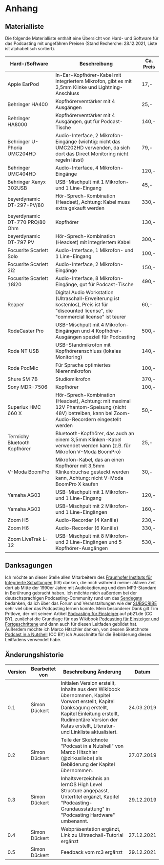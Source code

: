 # Anhang

## Materialliste

Die folgende Materialliste enthält eine Übersicht von Hard- und Software für das Podcasting mit ungefähren Preisen (Stand Recherche: 28.12.2021, Liste ist alphabetisch sortiert).

| Hard-/Software                 | Beschreibung                                                                                                                                        | Ca. Preis |
| ------------------------------ | --------------------------------------------------------------------------------------------------------------------------------------------------- | --------- |
| Apple EarPod                   | In-Ear-Kopfhörer-Kabel mit integriertem Mikrofon, gibt es mit 3,5mm Klinke und Lightning-Anschluss                                                  | 17,-      |
| Behringer HA400                | Kopfhörerverstärker mit 4 Ausgängen                                                                                                                 | 25,-      |
| Behringer HA8000               | Kopfhörerverstärker mit 4 Ausgängen, gut für Podcast-Tische                                                                                         | 140,-     |
| Behringer U-Phoria UMC204HD    | Audio-Interface, 2 Mikrofon-Eingänge (wichtig: nicht das UMC202HD verwenden, da sich dort das Direct Monitoring nicht regeln lässt)                 | 79,-      |
| Behringer UMC404HD             | Audio-Interface, 4 Mikrofon-Eingänge                                                                                                                | 120,-     |
| Behringer Xenyx 302USB         | USB-Mischpult mit 1 Mikrofon- und 1 Line-Eingang                                                                                                    | 45,-      |
| beyerdynamic DT-297-PV/80      | Hör-Sprech-Kombination (Headset), Achtung: Kabel muss extra gekauft werden                                                                          | 330,-     |
| beyerdynamic DT-770 PRO/80 Ohm | Kopfhörer                                                                                                                                           | 130,-     |
| beyerdynamic DT-797 PV         | Hör-Sprech-Kombination (Headset) mit integriertem Kabel                                                                                             | 300,-     |
| Focusrite Scarlett Solo        | Audio-Interface, 1 Mikrofon- und 1 Line-Eingang                                                                                                     | 100,-     |
| Focusrite Scarlett 2i2         | Audio-Interface, 2 Mikrofon-Eingänge                                                                                                                | 150,-     |
| Focusrite Scarlett 18i20       | Audio-Interface, 8 Mikrofon-Eingänge, gut für Podcast-Tische                                                                                        | 490,-     |
| Reaper                         | Digital Audio Workstation (Ultraschall-Erweiterung ist kostenlos), Preis ist für "discounted license", die "commercial license" ist teurer          | 60,-      |
| RodeCaster Pro                 | USB-Mischpult mit 4 Mikrofon-Eingängen und 4 Kopfhörer-Ausgängen speziell für Podcasting                                                            | 500,-     |
| Rode NT USB                    | USB-Standmikrofon mit Kopfhöreranschluss (lokales Monitoring)                                                                                       | 140,-     |
| Rode PodMic                    | Für Sprache optimiertes Nierenmikrofon                                                                                                              | 100,-     |
| Shure SM 7B                    | Studiomikrofon                                                                                                                                      | 370,-     |
| Sony MDR-7506                  | Kopfhörer                                                                                                                                           | 100,-     |
| Superlux HMC 660 X             | Hör-Sprech-Kombination (Headset), Achtung: mit maximal 12V Phantom-Speisung (nicht 48V) betreiben, kann bei Zoom-Audio-Recordern eingestellt werden | 50,-      |
| Termichy Bluetooth Kopfhörer   | Bluetooth-Kopfhörer, das auch an einem 3,5mm Klinken-Kabel verwendet werden kann (z.B. für Mikrofon V-Moda BoomPro)                                 | 25,-      |
| V-Moda BoomPro                 | Mikrofon-Kabel, das an einen Kopfhörer mit 3,5mm Klinkenbuchse gesteckt werden kann, Achtung: nicht V-Moda BoomPro X kaufen                         | 30,-      |
| Yamaha AG03                    | USB-Mischpult mit 1 Mikrofon- und 1 Line-Eingang                                                                                                    | 120,-     |
| Yamaha AG03                    | USB-Mischpult mit 2 Mikrofon- und 1 Line-Eingängen                                                                                                  | 160,-     |
| Zoom H5                        | Audio-Recorder (4 Kanäle)                                                                                                                           | 230,-     |
| Zoom H6                        | Audio-Recorder (6 Kanäle)                                                                                                                           | 330,-     |
| Zoom LiveTrak L-12             | USB-Mischpult mit 8 Mikrofon- und 2 Line-Eingängen und 5 Kopfhörer-Ausgängen                                                                        | 530,-     |

## Danksagungen

Ich möchte an dieser Stelle allen Mitarbeitern des [Fraunhofer Instituts für Integrierte Schaltungen](https://www.iis.fraunhofer.de) (IIS) danken, die mich während meiner aktiven Zeit dort ab Mitte der 1990er Jahre mit Audiokodierung und dem MP3-Standard in Berührung gebracht haben. Ich möchte mich außerdem bei der deutschsprachigen Podcasting-Community rund um das [Sendegate](https://sendegate.de) bedanken, da ich über das Forum und Veranstaltungen wie der [SUBSCRIBE](https://das-sendezentrum.de/subscribe) sehr viel über das Podcasting lernen konnte. Mein besonderer Dank gilt Tim Pritlove, der mit seinem Artikel [Podcasting für Einsteiger](http://pb21.de/2011/05/podcasting-fur-einsteiger-1) auf pb21.de (CC BY), zunächst die Grundlage für das Wikibook [Podcasting für Einsteiger und Fortgeschrittene](https://de.wikibooks.org/wiki/Podcasting_f%C3%BCr_Einsteiger_und_Fortgeschrittene) und dann auch für diesen Leitfaden gebildet hat. Außerdem möchte ich Marco Hitschler danken, von dessen Sketchnote [Podcast in a Nutshell](https://www.unmus.de/podcast-in-a-nutshell) (CC BY) ich Ausschnitte für die Bebilderung dieses Leitfadens verwendet habe.

## Änderungshistorie

| Version | Bearbeitet von | Beschreibung Änderung | Datum |
| ------- | -------------- | --------------------- | ----- |
| 0.1     | Simon Dückert  | Initialen Version erstellt, Inhalte aus dem Wikibook übernommen, Kapitel Vorwort erstellt, Kapitel Danksagung erstellt, Kapitel Einleitung erstellt, Rudimentäre Version der Katas erstellt, Literatur- und Linkliste aktualisiert. | 24.03.2019 |
| 0.2     | Simon Dückert  | Teile der Sketchnote "Podcast in a Nutshell" von Marco Hitschler (@zirkusliebe) als Bebilderung der Kapitel übernommen. | 27.07.2019 |
| 0.3     | Simon Dückert  | Inhaltsverzeichnis an lernOS High Level Structure angepasst, Untertitel ergänzt, Kapitel "Podcasting-Grundausstattung" in "Podcasting Hardware" umbenannt. | 29.12.2019 |
| 0.4     | Simon Dückert  | Webpräsentation ergänzt, Link zu Ultraschall-Tutorial ergänzt | 27.12.2021 |
| 0.5     | Simon Dückert  | Feedback vom rc3 ergänzt | 29.12.2021 |
